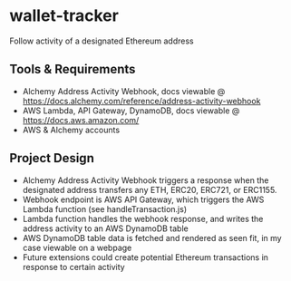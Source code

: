 # wallet-tracker

Follow activity of a designated Ethereum address

## Tools & Requirements

- Alchemy Address Activity Webhook, docs viewable @ https://docs.alchemy.com/reference/address-activity-webhook
- AWS Lambda, API Gateway, DynamoDB, docs viewable @ https://docs.aws.amazon.com/
- AWS & Alchemy accounts

## Project Design

- Alchemy Address Activity Webhook triggers a response when the designated address transfers any ETH, ERC20, ERC721, or ERC1155.
- Webhook endpoint is AWS API Gateway, which triggers the AWS Lambda function (see handleTransaction.js)
- Lambda function handles the webhook response, and writes the address activity to an AWS DynamoDB table
- AWS DynamoDB table data is fetched and rendered as seen fit, in my case viewable on a webpage
- Future extensions could create potential Ethereum transactions in response to certain activity

